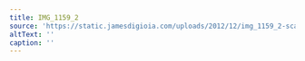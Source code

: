 ```yaml
---
title: IMG_1159_2
source: 'https://static.jamesdigioia.com/uploads/2012/12/img_1159_2-scaled.jpg'
altText: ''
caption: ''
---
```


